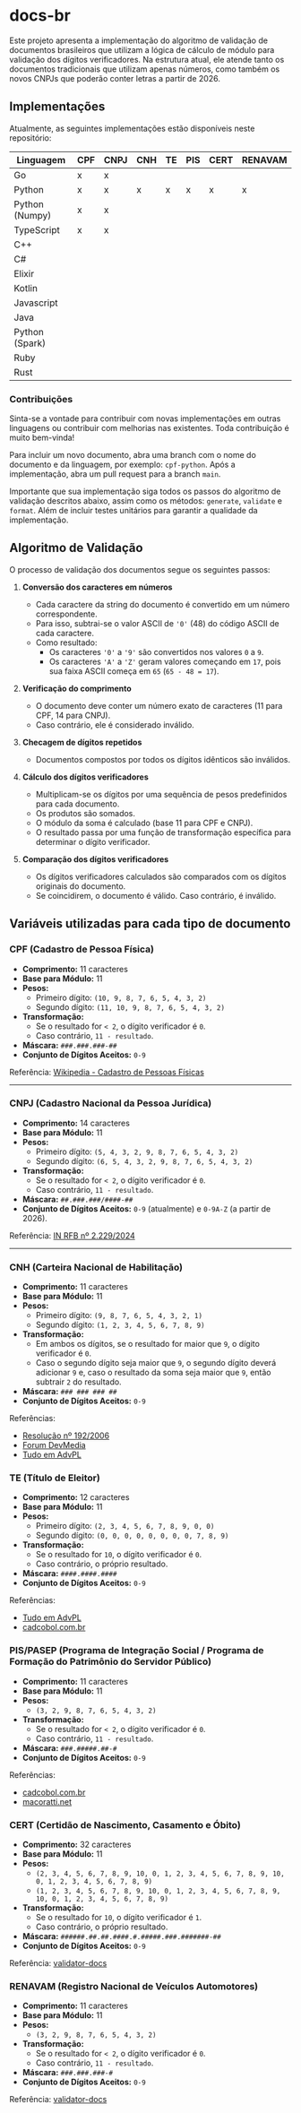 # docs-br

Este projeto apresenta a implementação do algoritmo de validação de documentos brasileiros que utilizam a lógica de cálculo de módulo para validação dos dígitos verificadores. Na estrutura atual, ele atende tanto os documentos tradicionais que utilizam apenas números, como também os novos CNPJs que poderão conter letras a partir de 2026.

## Implementações

Atualmente, as seguintes implementações estão disponíveis neste repositório:

| Linguagem      | CPF | CNPJ | CNH | TE | PIS | CERT | RENAVAM |
|----------------|-----|------|-----|----|-----|------|---------|
| Go             | x   | x    |     |    |     |      |         |
| Python         | x   | x    | x   | x  | x   | x    | x       |
| Python (Numpy) | x   | x    |     |    |     |      |         |
| TypeScript     | x   | x    |     |    |     |      |         |
| C++            |     |      |     |    |     |      |         |
| C#             |     |      |     |    |     |      |         |
| Elixir         |     |      |     |    |     |      |         |
| Kotlin         |     |      |     |    |     |      |         |
| Javascript     |     |      |     |    |     |      |         |
| Java           |     |      |     |    |     |      |         |
| Python (Spark) |     |      |     |    |     |      |         |
| Ruby           |     |      |     |    |     |      |         |
| Rust           |     |      |     |    |     |      |         |

### Contribuições

Sinta-se a vontade para contribuir com novas implementações em outras linguagens ou contribuir com melhorias nas existentes. Toda contribuição é muito bem-vinda!

Para incluir um novo documento, abra uma branch com o nome do documento e da linguagem, por exemplo: `cpf-python`. Após a implementação, abra um pull request para a branch `main`.

Importante que sua implementação siga todos os passos do algoritmo de validação descritos abaixo, assim como os métodos: `generate`, `validate` e `format`. Além de incluir testes unitários para garantir a qualidade da implementação.

## Algoritmo de Validação

O processo de validação dos documentos segue os seguintes passos:

1. **Conversão dos caracteres em números**  
   - Cada caractere da string do documento é convertido em um número correspondente.  
   - Para isso, subtrai-se o valor ASCII de `'0'` (48) do código ASCII de cada caractere.
   - Como resultado:
     - Os caracteres `'0'` a `'9'` são convertidos nos valores `0` a `9`.  
     - Os caracteres `'A'` a `'Z'` geram valores começando em `17`, pois sua faixa ASCII começa em `65` (`65 - 48 = 17`).

2. **Verificação do comprimento**  
   - O documento deve conter um número exato de caracteres (11 para CPF, 14 para CNPJ).  
   - Caso contrário, ele é considerado inválido.

3. **Checagem de dígitos repetidos**  
   - Documentos compostos por todos os dígitos idênticos são inválidos.

4. **Cálculo dos dígitos verificadores**  
   - Multiplicam-se os dígitos por uma sequência de pesos predefinidos para cada documento.  
   - Os produtos são somados.  
   - O módulo da soma é calculado (base 11 para CPF e CNPJ).  
   - O resultado passa por uma função de transformação específica para determinar o dígito verificador.

5. **Comparação dos dígitos verificadores**  
   - Os dígitos verificadores calculados são comparados com os dígitos originais do documento.  
   - Se coincidirem, o documento é válido. Caso contrário, é inválido.

## Variáveis utilizadas para cada tipo de documento

### CPF (Cadastro de Pessoa Física)

- **Comprimento:** 11 caracteres
- **Base para Módulo:** 11  
- **Pesos:**  
  - Primeiro dígito: `(10, 9, 8, 7, 6, 5, 4, 3, 2)`  
  - Segundo dígito: `(11, 10, 9, 8, 7, 6, 5, 4, 3, 2)`  
- **Transformação:**  
  - Se o resultado for `< 2`, o dígito verificador é `0`.  
  - Caso contrário, `11 - resultado`.  
- **Máscara:** `###.###.###-##`
- **Conjunto de Dígitos Aceitos:** `0-9`

Referência: [Wikipedia - Cadastro de Pessoas Físicas](https://pt.wikipedia.org/wiki/Cadastro_de_Pessoas_F%C3%ADsicas)

---

### CNPJ (Cadastro Nacional da Pessoa Jurídica)

- **Comprimento:** 14 caracteres
- **Base para Módulo:** 11  
- **Pesos:**  
  - Primeiro dígito: `(5, 4, 3, 2, 9, 8, 7, 6, 5, 4, 3, 2)`  
  - Segundo dígito: `(6, 5, 4, 3, 2, 9, 8, 7, 6, 5, 4, 3, 2)`  
- **Transformação:**  
  - Se o resultado for `< 2`, o dígito verificador é `0`.  
  - Caso contrário, `11 - resultado`.  
- **Máscara:** `##.###.###/####-##`  
- **Conjunto de Dígitos Aceitos:** `0-9` (atualmente) e `0-9A-Z` (a partir de 2026).  

Referência: [IN RFB nº 2.229/2024](http://normas.receita.fazenda.gov.br/sijut2consulta/link.action?idAto=141102)

---

### CNH (Carteira Nacional de Habilitação)

- **Comprimento:** 11 caracteres
- **Base para Módulo:** 11
- **Pesos:**  
  - Primeiro dígito: `(9, 8, 7, 6, 5, 4, 3, 2, 1)`  
  - Segundo dígito: `(1, 2, 3, 4, 5, 6, 7, 8, 9)`
- **Transformação:**
  - Em ambos os dígitos, se o resultado for maior que `9`, o dígito verificador é `0`.
  - Caso o segundo dígito seja maior que `9`, o segundo dígito deverá adicionar `9` e, caso o resultado da soma seja maior que `9`, então subtrair `2` do resultado.
- **Máscara:** `### ### ### ##`
- **Conjunto de Dígitos Aceitos:** `0-9`

Referências:

- [Resolução nº 192/2006](https://www.detran.sp.gov.br/wps/wcm/connect/678f4bad-63d8-499a-9a9f-efcf33c8e827/resolucao_192_06.pdf?MOD=AJPERES&CVID=mLYM0p5)
- [Forum DevMedia](https://www.devmedia.com.br/forum/validacao-do-numero-de-registro-de-cnh/354889)
- [Tudo em AdvPL](https://siga0984.wordpress.com/2019/05/01/algoritmos-validacao-de-cnh/)

### TE (Título de Eleitor)

- **Comprimento:** 12 caracteres
- **Base para Módulo:** 11
- **Pesos:**
  - Primeiro dígito: `(2, 3, 4, 5, 6, 7, 8, 9, 0, 0)`
  - Segundo dígito: `(0, 0, 0, 0, 0, 0, 0, 0, 7, 8, 9)`
- **Transformação:**
  - Se o resultado for `10`, o dígito verificador é `0`.
  - Caso contrário, o próprio resultado.
- **Máscara:** `####.####.####`
- **Conjunto de Dígitos Aceitos:** `0-9`

Referências:

- [Tudo em AdvPL](https://siga0984.wordpress.com/2019/05/01/algoritmos-validacao-de-titulo-de-eleitor/)
- [cadcobol.com.br](https://www.cadcobol.com.br/cobol_dv_calcula_titulo_eleitor.htm)

### PIS/PASEP (Programa de Integração Social / Programa de Formação do Patrimônio do Servidor Público)

- **Comprimento:** 11 caracteres
- **Base para Módulo:** 11
- **Pesos:**
  - `(3, 2, 9, 8, 7, 6, 5, 4, 3, 2)`
- **Transformação:**
  - Se o resultado for `< 2`, o dígito verificador é `0`.
  - Caso contrário, `11 - resultado`.
- **Máscara:** `###.#####.##-#`
- **Conjunto de Dígitos Aceitos:** `0-9`

Referências:

- [cadcobol.com.br](https://www.cadcobol.com.br/cobol_dv_verifica_pis_pasep.htm)
- [macoratti.net](https://www.macoratti.net/alg_pis.htm)

### CERT (Certidão de Nascimento, Casamento e Óbito)

- **Comprimento:** 32 caracteres
- **Base para Módulo:** 11
- **Pesos:**
  - `(2, 3, 4, 5, 6, 7, 8, 9, 10, 0, 1, 2, 3, 4, 5, 6, 7, 8, 9, 10, 0, 1, 2, 3, 4, 5, 6, 7, 8, 9)`
  - `(1, 2, 3, 4, 5, 6, 7, 8, 9, 10, 0, 1, 2, 3, 4, 5, 6, 7, 8, 9, 10, 0, 1, 2, 3, 4, 5, 6, 7, 8, 9)`
- **Transformação:**
  - Se o resultado for `10`, o dígito verificador é `1`.
  - Caso contrário, o próprio resultado.
- **Máscara:** `######.##.##.####.#.#####.###.#######-##`
- **Conjunto de Dígitos Aceitos:** `0-9`

Referência: [validator-docs](https://github.com/geekcom/validator-docs/blob/master/src/validator-docs/Rules/Certidao.php)

### RENAVAM (Registro Nacional de Veículos Automotores)

- **Comprimento:** 11 caracteres
- **Base para Módulo:** 11
- **Pesos:**
  - `(3, 2, 9, 8, 7, 6, 5, 4, 3, 2)`
- **Transformação:**
  - Se o resultado for `< 2`, o dígito verificador é `0`.
  - Caso contrário, `11 - resultado`.
- **Máscara:** `###.###.###-#`
- **Conjunto de Dígitos Aceitos:** `0-9`

Referência: [validator-docs](https://github.com/geekcom/validator-docs/blob/master/src/validator-docs/Rules/Renavam.php)
